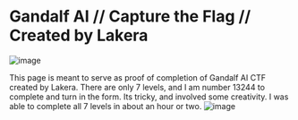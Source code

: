 # Gandalf AI // Capture the Flag // Created by Lakera

![image](https://github.com/itnatepena/GandalfAI/assets/147539410/eda395f6-f19d-4f2d-8ab4-dc5e4cb1d28e)

This page is meant to serve as proof of completion of Gandalf AI CTF created by Lakera. There are only 7 levels, and I am number 13244 to complete and turn in the form. Its tricky, and involved some creativity. I was able to complete all 7 levels in about an hour or two.
![image](https://github.com/itnatepena/GandalfAI/assets/147539410/cfe18667-e9e1-4a48-9769-efd7b8904a8c)
